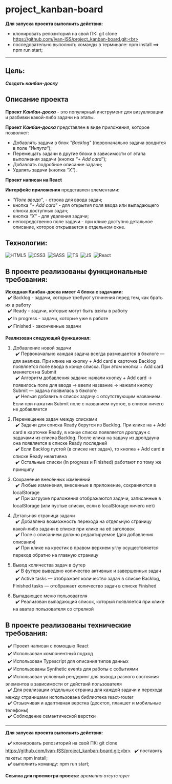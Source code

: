 # project_kanban-board

**Для запуска проекта выполнить действия:**

- клонировать репозиторий на свой ПК: git clone https://github.com/Ivan-ISS/project_kanban-board.git;<br>
- последовательно выполнить команды в терминале: npm install ==> npm run start;<br>

---

## Цель:
***Создать канбан-доску***

## Описание проекта
__Проект *Канбан-доска*__ - это популярный инструмент для визуализации и разбивки какой-либо задачи на этапы.<br>

__Проект *Канбан-доска*__ представлен в виде приложения, которое позволяет:
- Добавлять задачи в блок *"Backlog"* (первоначально задача вводится в поле *"Инпута"*);
- Перемещать задачи в другие блоки в зависимости от этапа выполнения задачи (кнопка *"+ Add card"*);
- Добавлять подробное описание задачи;
- Удалять задачи (кнопка *"X"*).<br>

**Проект написан на React**

__Интерфейс приложения__ представлен элементами:
- *"Поле ввода"*, - строка для ввода задач;
- кнопка *"+ Add card"* - для открытия поля ввода или выпадающего списка доступных задач;
- кнопка *"X"* - для удаления задачи;
- непосредственно поле задачи - при клике доступно детальное описание, которое открывается в отдельном окне.<br>

## Технологии:
<img src="https://img.shields.io/badge/HTML5-red?logo=html5&logoColor=white" alt="HTML5"/>&nbsp;
<img src="https://img.shields.io/badge/CSS3-blue?logo=css3&logoColor=white" alt="CSS3"/>&nbsp;
<img src="https://img.shields.io/badge/-Sass-DB7093?logo=sass&logoColor=white" alt="SASS"/>&nbsp;
<img src="https://img.shields.io/badge/-TypeScript-blue?logo=typescript&logoColor=white" alt="TS"/>&nbsp;
<img src="https://img.shields.io/badge/-JavaScript-f0db4f?logo=javaScript&logoColor=black" alt="JS"/>&nbsp;
<img src="https://img.shields.io/badge/-React-000000?logo=React&logoColor=#00fff" alt="React"/>&nbsp;

## В проекте реализованы функциональные требования:

__Исходная Канбан-доска имеет 4 блока с задачами:__<br>
&nbsp; :heavy_check_mark: Backlog - задачи, которые требуют уточнения перед тем, как брать их в работу<br>
&nbsp; :heavy_check_mark: Ready - задачи, которые могут быть взяты в работу<br>
&nbsp; :heavy_check_mark: In progress - задачи, которые уже в работе<br>
&nbsp; :heavy_check_mark: Finished - законченные задачи<br>

__Реализован следующий функционал:__<br>
1. Добавление новой задачи<br>
&nbsp; :heavy_check_mark: Первоначально каждая задача всегда размещается в бэклоге — для анализа. При клике на кнопку + Add card в карточке Backlog появляется поле ввода в конце списка. При этом кнопка + Add card меняется на Submit<br>
&nbsp; :heavy_check_mark: Алгоритм добавления задачи: нажали кнопку + Add card → появилось поле для ввода → ввели название → нажали кнопку Submit — задача появилась в бэклоге<br>
&nbsp; :heavy_check_mark: Нельзя добавить в список задачу с отсутствующим названием. Если при нажатии Submit поле с названием пустое, в список ничего не добавляется<br>

2. Перемещение задач между списками<br>
&nbsp; :heavy_check_mark: Задачи для списка Ready берутся из Backlog. При клике на + Add card в карточке Ready, в конце списка появляется дропдаун с задачами из списка Backlog. После клика на задачу из дропдауна она появляется в списке Ready последней<br>
&nbsp; :heavy_check_mark: Если Backlog пустой (в списке нет задач), то кнопка + Add card в списке Ready неактивна<br>
&nbsp; :heavy_check_mark: Остальные списки (In progress и Finished) работают по тому же принципу<br>

3. Сохранение внесённых изменений<br>
&nbsp; :heavy_check_mark: Любые изменения, внесенные в приложение, сохраняются в localStorage<br>
&nbsp; :heavy_check_mark: При загрузке приложения отображаются задачи, записанные в localStorage (или пустые списки, если в localStorage ничего нет)<br>

4. Детальная страница задачи<br>
&nbsp; :heavy_check_mark: Добавлена возможность перехода на отдельную страницу какой-либо задачи в списке при клике на её заголовок<br>
&nbsp; :heavy_check_mark: Поле с описанием должно редактируемое (для добавления описания)<br>
&nbsp; :heavy_check_mark: При клике на крестик в правом верхнем углу осуществляется переход обратно на главную страницу<br>

5. Вывод количества задач в футер<br>
&nbsp; :heavy_check_mark: В футере выведено количество активных и завершенных задач<br>
&nbsp; :heavy_check_mark: Active tasks — отображает количество задач в списке Backlog, Finished tasks — отображает количество задач в списке Finished<br>

6. Выпадающее меню пользователя<br>
&nbsp; :heavy_check_mark: Реализован выпадающий список, который появляется при клике на аватар пользователя со стрелкой<br>

## В проекте реализованы технические требования:
&nbsp; :heavy_check_mark: Проект написан с помощью React<br>
&nbsp; :heavy_check_mark: Использован компонентный подход<br>
&nbsp; :heavy_check_mark: Использован Typescript для описания типов данных<br>
&nbsp; :heavy_check_mark: Использованы Synthetic events для работы с событиями<br>
&nbsp; :heavy_check_mark: Использован условный рендеринг для вывода разного состояния элементов в зависимости от действий пользователя<br>
&nbsp; :heavy_check_mark: Для реализации отдельных страниц для каждой задачи и перехода между страницами использована библиотека react-router<br>
&nbsp; :heavy_check_mark: Отзывчивая и адаптивная верстка (десктоп, планшет и мобильные телефоны)<br>
&nbsp; :heavy_check_mark: Соблюдение семантической верстки<br>

---

**Для запуска проекта выполнить действия:**

&nbsp; :heavy_check_mark: клонировать репозиторий на свой ПК: git clone https://github.com/Ivan-ISS/project_kanban-board.git;<br>
&nbsp; :heavy_check_mark: поставить пакеты: npm install;<br>
&nbsp; :heavy_check_mark: выполнить команду: npm run start;<br>

**Ссылка для просмотра проекта:** *временно отсутствует*